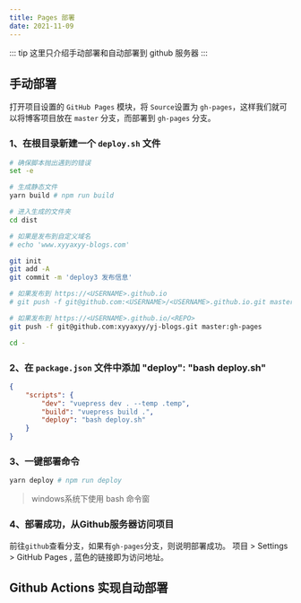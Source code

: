 ```yaml
---
title: Pages 部署
date: 2021-11-09
---
```


::: tip
这里只介绍手动部署和自动部署到 github 服务器
:::
## 手动部署
打开项目设置的 <code>GitHub Pages</code> 模块，将 <code>Source</code>设置为 <code>gh-pages</code>，这样我们就可以将博客项目放在 <code>master</code> 分支，而部署到 <code>gh-pages</code> 分支。
### 1、在根目录新建一个 <code>deploy.sh</code> 文件
```sh
# 确保脚本抛出遇到的错误
set -e

# 生成静态文件
yarn build # npm run build

# 进入生成的文件夹
cd dist

# 如果是发布到自定义域名
# echo 'www.xyyaxyy-blogs.com'

git init
git add -A
git commit -m 'deploy3 发布信息'

# 如果发布到 https://<USERNAME>.github.io
# git push -f git@github.com:<USERNAME>/<USERNAME>.github.io.git master

# 如果发布到 https://<USERNAME>.github.io/<REPO>
git push -f git@github.com:xyyaxyy/yj-blogs.git master:gh-pages

cd -
```
### 2、在 <code>package.json</code> 文件中添加 **"deploy": "bash deploy.sh"**
```json {5}
{
    "scripts": {
        "dev": "vuepress dev . --temp .temp",
        "build": "vuepress build .",
        "deploy": "bash deploy.sh"
    }
}
```
### 3、一键部署命令
```sh
yarn deploy # npm run deploy
```
> windows系统下使用 bash 命令窗
### 4、部署成功，从Github服务器访问项目
前往<code>github</code>查看分支，如果有<code>gh-pages</code>分支，则说明部署成功。
项目 > Settings > GitHub Pages , 蓝色的链接即为访问地址。
## Github Actions 实现自动部署
